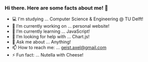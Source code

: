 ### Hi there. Here are some facts about me! 👋


- 💻 I'm studying ... Computer Science & Engineering @ TU Delft!
- 🔭 I’m currently working on ... personal website!
- 🌱 I’m currently learning ... JavaScript!
- 🤔 I’m looking for help with ... Chart.js!
- 💬 Ask me about ... Anything!
- 📫 How to reach me: ... geist.axel@gmail.com
- ⚡ Fun fact: ... Nutella with Cheese!
